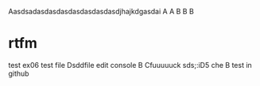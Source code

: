 Aasdsadasdasdasdasdasdasdasdjhajkdgasdai
A
A
B
B
B
# rtfm
test
ex06
test file 
Dsddfile edit console
B
Cfuuuuuck
sds;:iD5 che
B
test in github
